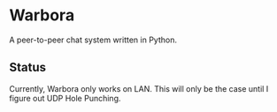 Warbora
=======

A peer-to-peer chat system written in Python.

Status
------

Currently, Warbora only works on LAN. This will only be the case until I figure out UDP Hole Punching.
